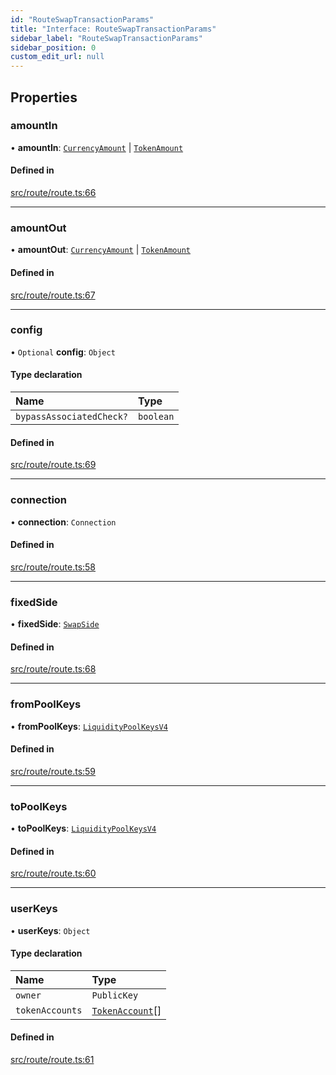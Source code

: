 ```yaml
---
id: "RouteSwapTransactionParams"
title: "Interface: RouteSwapTransactionParams"
sidebar_label: "RouteSwapTransactionParams"
sidebar_position: 0
custom_edit_url: null
---
```


## Properties

### amountIn

• **amountIn**: [`CurrencyAmount`](../classes/CurrencyAmount.md) \| [`TokenAmount`](../classes/TokenAmount.md)

#### Defined in

[src/route/route.ts:66](https://github.com/alpha-defi/raydium-sdk/blob/ce1010a/src/route/route.ts#L66)

___

### amountOut

• **amountOut**: [`CurrencyAmount`](../classes/CurrencyAmount.md) \| [`TokenAmount`](../classes/TokenAmount.md)

#### Defined in

[src/route/route.ts:67](https://github.com/alpha-defi/raydium-sdk/blob/ce1010a/src/route/route.ts#L67)

___

### config

• `Optional` **config**: `Object`

#### Type declaration

| Name | Type |
| :------ | :------ |
| `bypassAssociatedCheck?` | `boolean` |

#### Defined in

[src/route/route.ts:69](https://github.com/alpha-defi/raydium-sdk/blob/ce1010a/src/route/route.ts#L69)

___

### connection

• **connection**: `Connection`

#### Defined in

[src/route/route.ts:58](https://github.com/alpha-defi/raydium-sdk/blob/ce1010a/src/route/route.ts#L58)

___

### fixedSide

• **fixedSide**: [`SwapSide`](../modules.md#swapside)

#### Defined in

[src/route/route.ts:68](https://github.com/alpha-defi/raydium-sdk/blob/ce1010a/src/route/route.ts#L68)

___

### fromPoolKeys

• **fromPoolKeys**: [`LiquidityPoolKeysV4`](../modules.md#liquiditypoolkeysv4)

#### Defined in

[src/route/route.ts:59](https://github.com/alpha-defi/raydium-sdk/blob/ce1010a/src/route/route.ts#L59)

___

### toPoolKeys

• **toPoolKeys**: [`LiquidityPoolKeysV4`](../modules.md#liquiditypoolkeysv4)

#### Defined in

[src/route/route.ts:60](https://github.com/alpha-defi/raydium-sdk/blob/ce1010a/src/route/route.ts#L60)

___

### userKeys

• **userKeys**: `Object`

#### Type declaration

| Name | Type |
| :------ | :------ |
| `owner` | `PublicKey` |
| `tokenAccounts` | [`TokenAccount`](TokenAccount.md)[] |

#### Defined in

[src/route/route.ts:61](https://github.com/alpha-defi/raydium-sdk/blob/ce1010a/src/route/route.ts#L61)
